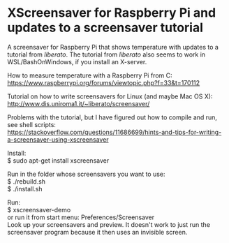 # XScreensaver for Raspberry Pi and updates to a screensaver tutorial
A screensaver for Raspberry Pi that shows temperature with updates to a tutorial from *liberato*.
The tutorial from *liberato* also seems to work in WSL/BashOnWindows, if you install an X-server.

How to measure temperature with a Raspberry Pi from C:  
https://www.raspberrypi.org/forums/viewtopic.php?f=33&t=170112

Tutorial on how to write screensavers for Linux (and maybe Mac OS X):  
http://www.dis.uniroma1.it/~liberato/screensaver/

Problems with the tutorial, but I have figured out how to compile and run, see shell scripts:  
https://stackoverflow.com/questions/11686699/hints-and-tips-for-writing-a-screensaver-using-xscreensaver

Install:  
$ sudo apt-get install xscreensaver

Run in the folder whose screensavers you want to use:  
$ ./rebuild.sh  
$ ./install.sh

Run:  
$ xscreensaver-demo  
or run it from start menu: Preferences/Screensaver  
Look up your screensavers and preview. It doesn't work to just run the screensaver program because it then uses an invisible screen.
